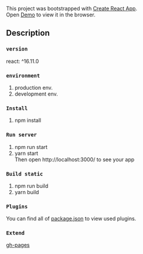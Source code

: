 This project was bootstrapped with [Create React App](https://github.com/facebook/create-react-app).<br />
Open [Demo](https://an-0611.github.io/dailydrinks/) to view it in the browser.

## Description

### `version`
react: ^16.11.0

### `environment`
1. production env.
2. development env.

### `Install`
1. npm install<br />

### `Run server`
1. npm run start<br />
2. yarn start<br />
Then open http://localhost:3000/ to see your app

### `Build static`
1. npm run build<br />
2. yarn build

### `Plugins`
You can find all of [package.json](https://github.com/an-0611/dailydrinks/blob/master/package.json) to view used plugins.

### `Extend`
[gh-pages](https://github.com/gitname/react-gh-pages)<br />

